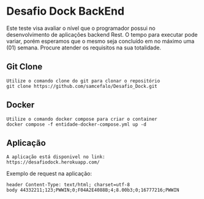 # Desafio Dock BackEnd

Este teste visa avaliar o nível que o programador possui no desenvolvimento de aplicações backend Rest. O tempo para
executar pode variar, porém esperamos que o mesmo seja concluído em no máximo uma (01) semana. Procure atender os
requisitos na sua totalidade.

## Git Clone
```
Utilize o comando clone do git para clonar o repositório
git clone https://github.com/samcefalo/Desafio_Dock.git
```

## Docker
```
Utilize o comando docker compose para criar o container
docker compose -f entidade-docker-compose.yml up -d
```

## Aplicação
```
A aplicação está disponivel no link: https://desafiodock.herokuapp.com/
```

Exemplo de request na aplicação:
```
header Content-Type: text/html; charset=utf-8
body 44332211;123;PWWIN;0;F04A2E4088B;4;8.00b3;0;16777216;PWWIN
```
